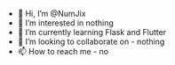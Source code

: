 - 👋 Hi, I’m @NumJix
- 👀 I’m interested in nothing
- 🌱 I’m currently learning Flask and Flutter
- 💞️ I’m looking to collaborate on - nothing
- 📫 How to reach me - no

<!---
NumJix/NumJix is a ✨ special ✨ repository because its `README.md` (this file) appears on your GitHub profile.
You can click the Preview link to take a look at your changes.
--->
